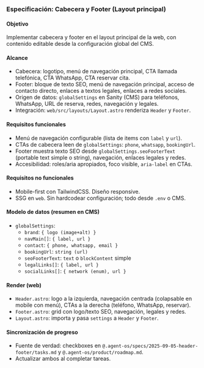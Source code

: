 ### Especificación: Cabecera y Footer (Layout principal)

#### Objetivo
Implementar cabecera y footer en el layout principal de la web, con contenido editable desde la configuración global del CMS.

#### Alcance
- Cabecera: logotipo, menú de navegación principal, CTA llamada telefónica, CTA WhatsApp, CTA reservar cita.
- Footer: bloque de texto SEO, menú de navegación principal, acceso de contacto directo, enlaces a textos legales, enlaces a redes sociales.
- Origen de datos: `globalSettings` en Sanity (CMS) para teléfonos, WhatsApp, URL de reserva, redes, navegación y legales.
- Integración: `web/src/layouts/Layout.astro` renderiza `Header` y `Footer`.

#### Requisitos funcionales
- Menú de navegación configurable (lista de items con `label` y `url`).
- CTAs de cabecera leen de `globalSettings`: `phone`, `whatsapp`, `bookingUrl`.
- Footer muestra texto SEO desde `globalSettings.seoFooterText` (portable text simple o string), navegación, enlaces legales y redes.
- Accesibilidad: roles/aria apropiados, foco visible, `aria-label` en CTAs.

#### Requisitos no funcionales
- Mobile-first con TailwindCSS. Diseño responsive.
- SSG en `web`. Sin hardcodear configuración; todo desde `.env` o CMS.

#### Modelo de datos (resumen en CMS)
- `globalSettings`:
  - `brand`: `{ logo (image+alt) }`
  - `navMain[]`: `{ label, url }`
  - `contact`: `{ phone, whatsapp, email }`
  - `bookingUrl`: `string (url)`
  - `seoFooterText`: `text` o `blockContent` simple
  - `legalLinks[]`: `{ label, url }`
  - `socialLinks[]`: `{ network (enum), url }`

#### Render (web)
- `Header.astro`: logo a la izquierda, navegación centrada (colapsable en mobile con menú), CTAs a la derecha (teléfono, WhatsApp, reservar).
- `Footer.astro`: grid con logo/texto SEO, navegación, legales y redes.
- `Layout.astro`: importa y pasa `settings` a `Header` y `Footer`.

#### Sincronización de progreso
- Fuente de verdad: checkboxes en `@.agent-os/specs/2025-09-05-header-footer/tasks.md` y `@.agent-os/product/roadmap.md`.
- Actualizar ambos al completar tareas.


